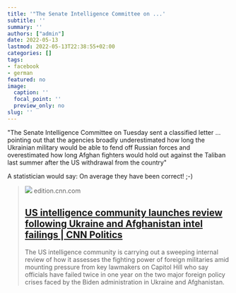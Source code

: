 ```yaml
---
title: '"The Senate Intelligence Committee on ...'
subtitle: ''
summary: ''
authors: ["admin"]
date: 2022-05-13
lastmod: 2022-05-13T22:38:55+02:00
categories: []
tags:
- facebook
- german
featured: no
image:
  caption: ''
  focal_point: ''
  preview_only: no
slug: ''
---
```

"The Senate Intelligence Committee on Tuesday sent a classified letter ... pointing out that the agencies broadly underestimated how long the Ukrainian military would be able to fend off Russian forces and overestimated how long Afghan fighters would hold out against the Taliban last summer after the US withdrawal from the country"

A statistician would say: On average they have been correct! ;-)
> [![](https://media.cnn.com/api/v1/images/stellar/prod/220512143531-ukranian-soldier-0320.jpg?c=16x9&q=w_800,c_fill)](https://edition.cnn.com/2022/05/13/politics/us-intelligence-review-ukraine/index.html)
> edition.cnn.com
> ## [US intelligence community launches review following Ukraine and Afghanistan intel failings | CNN Politics](https://edition.cnn.com/2022/05/13/politics/us-intelligence-review-ukraine/index.html)
>
>The US intelligence community is carrying out a sweeping internal review of how it assesses the fighting power of foreign militaries amid mounting pressure from key lawmakers on Capitol Hill who say officials have failed twice in one year on the two major foreign policy crises faced by the Biden administration in Ukraine and Afghanistan.


